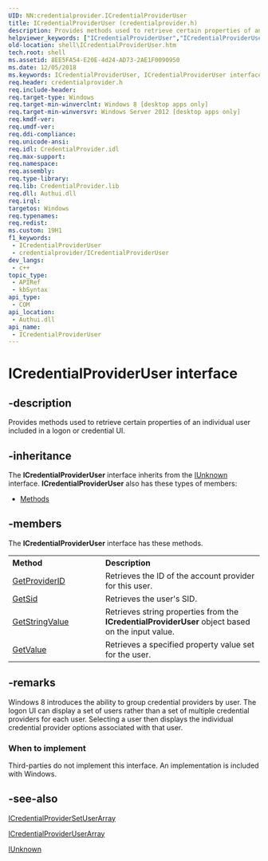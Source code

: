 ```yaml
---
UID: NN:credentialprovider.ICredentialProviderUser
title: ICredentialProviderUser (credentialprovider.h)
description: Provides methods used to retrieve certain properties of an individual user included in a logon or credential UI.
helpviewer_keywords: ["ICredentialProviderUser","ICredentialProviderUser interface [Windows Shell]","ICredentialProviderUser interface [Windows Shell]","described","credentialprovider/ICredentialProviderUser","shell.ICredentialProviderUser"]
old-location: shell\ICredentialProviderUser.htm
tech.root: shell
ms.assetid: 8EE5FA54-E20E-4d24-AD73-2AE1F0090950
ms.date: 12/05/2018
ms.keywords: ICredentialProviderUser, ICredentialProviderUser interface [Windows Shell], ICredentialProviderUser interface [Windows Shell],described, credentialprovider/ICredentialProviderUser, shell.ICredentialProviderUser
req.header: credentialprovider.h
req.include-header: 
req.target-type: Windows
req.target-min-winverclnt: Windows 8 [desktop apps only]
req.target-min-winversvr: Windows Server 2012 [desktop apps only]
req.kmdf-ver: 
req.umdf-ver: 
req.ddi-compliance: 
req.unicode-ansi: 
req.idl: CredentialProvider.idl
req.max-support: 
req.namespace: 
req.assembly: 
req.type-library: 
req.lib: CredentialProvider.lib
req.dll: Authui.dll
req.irql: 
targetos: Windows
req.typenames: 
req.redist: 
ms.custom: 19H1
f1_keywords:
 - ICredentialProviderUser
 - credentialprovider/ICredentialProviderUser
dev_langs:
 - c++
topic_type:
 - APIRef
 - kbSyntax
api_type:
 - COM
api_location:
 - Authui.dll
api_name:
 - ICredentialProviderUser
---
```


# ICredentialProviderUser interface


## -description

Provides methods used to retrieve certain properties of an individual user included in a logon or credential UI.

## -inheritance

The <b xmlns:loc="http://microsoft.com/wdcml/l10n">ICredentialProviderUser</b> interface inherits from the <a href="https://docs.microsoft.com/windows/desktop/api/unknwn/nn-unknwn-iunknown">IUnknown</a> interface. <b>ICredentialProviderUser</b> also has these types of members:
<ul>
<li><a href="https://docs.microsoft.com/">Methods</a></li>
</ul>

## -members

The <b>ICredentialProviderUser</b> interface has these methods.
<table class="members" id="memberListMethods">
<tr>
<th align="left" width="37%">Method</th>
<th align="left" width="63%">Description</th>
</tr>
<tr data="declared;">
<td align="left" width="37%">
<a href="https://docs.microsoft.com/windows/desktop/api/credentialprovider/nf-credentialprovider-icredentialprovideruser-getproviderid">GetProviderID</a>
</td>
<td align="left" width="63%">
Retrieves the ID of the account provider for this user.

</td>
</tr>
<tr data="declared;">
<td align="left" width="37%">
<a href="https://docs.microsoft.com/windows/desktop/api/credentialprovider/nf-credentialprovider-icredentialprovideruser-getsid">GetSid</a>
</td>
<td align="left" width="63%">
Retrieves the user's SID.

</td>
</tr>
<tr data="declared;">
<td align="left" width="37%">
<a href="https://docs.microsoft.com/windows/desktop/api/credentialprovider/nf-credentialprovider-icredentialprovideruser-getstringvalue">GetStringValue</a>
</td>
<td align="left" width="63%">
Retrieves string properties from the <b>ICredentialProviderUser</b> object based on the input value.

</td>
</tr>
<tr data="declared;">
<td align="left" width="37%">
<a href="https://docs.microsoft.com/windows/desktop/api/credentialprovider/nf-credentialprovider-icredentialprovideruser-getvalue">GetValue</a>
</td>
<td align="left" width="63%">
Retrieves a specified property value set for the user.

</td>
</tr>
</table>

## -remarks

Windows 8 introduces the ability to group credential providers by user. The logon UI can display a set of users rather than a set of multiple credential providers for each user. Selecting a user then displays the individual credential provider options associated with that user.

<h3><a id="When_to_implement"></a><a id="when_to_implement"></a><a id="WHEN_TO_IMPLEMENT"></a>When to implement</h3>
Third-parties do not implement this interface. An implementation is included with Windows.

## -see-also

<a href="https://docs.microsoft.com/windows/desktop/api/credentialprovider/nn-credentialprovider-icredentialprovidersetuserarray">ICredentialProviderSetUserArray</a>



<a href="https://docs.microsoft.com/windows/desktop/api/credentialprovider/nn-credentialprovider-icredentialprovideruserarray">ICredentialProviderUserArray</a>



<a href="https://docs.microsoft.com/windows/desktop/api/unknwn/nn-unknwn-iunknown">IUnknown</a>

